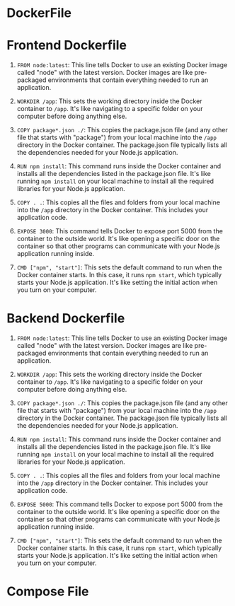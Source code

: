 # DockerFile

# Frontend Dockerfile
1. `FROM node:latest`: This line tells Docker to use an existing Docker image called "node" with the latest version. Docker images are like pre-packaged environments that contain everything needed to run an application.

2. `WORKDIR /app`: This sets the working directory inside the Docker container to `/app`. It's like navigating to a specific folder on your computer before doing anything else.

3. `COPY package*.json ./`: This copies the package.json file (and any other file that starts with "package") from your local machine into the `/app` directory in the Docker container. The package.json file typically lists all the dependencies needed for your Node.js application.

4. `RUN npm install`: This command runs inside the Docker container and installs all the dependencies listed in the package.json file. It's like running `npm install` on your local machine to install all the required libraries for your Node.js application.

5. `COPY . .`: This copies all the files and folders from your local machine into the `/app` directory in the Docker container. This includes your application code.

6. `EXPOSE 3000`: This command tells Docker to expose port 5000 from the container to the outside world. It's like opening a specific door on the container so that other programs can communicate with your Node.js application running inside.

7. `CMD ["npm", "start"]`: This sets the default command to run when the Docker container starts. In this case, it runs `npm start`, which typically starts your Node.js application. It's like setting the initial action when you turn on your computer.


# Backend Dockerfile
1. `FROM node:latest`: This line tells Docker to use an existing Docker image called "node" with the latest version. Docker images are like pre-packaged environments that contain everything needed to run an application.

2. `WORKDIR /app`: This sets the working directory inside the Docker container to `/app`. It's like navigating to a specific folder on your computer before doing anything else.

3. `COPY package*.json ./`: This copies the package.json file (and any other file that starts with "package") from your local machine into the `/app` directory in the Docker container. The package.json file typically lists all the dependencies needed for your Node.js application.

4. `RUN npm install`: This command runs inside the Docker container and installs all the dependencies listed in the package.json file. It's like running `npm install` on your local machine to install all the required libraries for your Node.js application.

5. `COPY . .`: This copies all the files and folders from your local machine into the `/app` directory in the Docker container. This includes your application code.

6. `EXPOSE 5000`: This command tells Docker to expose port 5000 from the container to the outside world. It's like opening a specific door on the container so that other programs can communicate with your Node.js application running inside.

7. `CMD ["npm", "start"]`: This sets the default command to run when the Docker container starts. In this case, it runs `npm start`, which typically starts your Node.js application. It's like setting the initial action when you turn on your computer.


# Compose File

